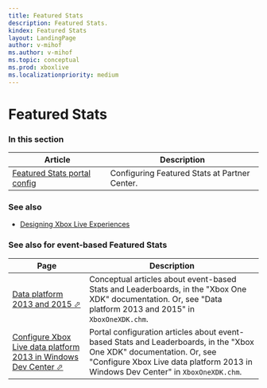```yaml
---
title: Featured Stats
description: Featured Stats.
kindex: Featured Stats
layout: LandingPage
author: v-mihof
ms.author: v-mihof
ms.topic: conceptual
ms.prod: xboxlive
ms.localizationpriority: medium
---
```


# Featured Stats


### In this section

| Article | Description |
|---------|-------------|
| [Featured Stats portal config](config/live-featured-stats-config-nav.md) | Configuring Featured Stats at Partner Center. |


### See also

* [Designing Xbox Live Experiences](../../live-designing-experiences.md)


### See also for event-based Featured Stats

| Page | Description |
|---------|-------------|
| <a href="https://developer.microsoft.com/games/xbox/docs/xdk/data-platform-2013-2015" target="_blank">Data platform 2013 and 2015 &#11008;</a> | Conceptual articles about event-based Stats and Leaderboards, in the "Xbox One XDK" documentation. Or, see "Data platform 2013 and 2015" in `XboxOneXDK.chm`. |
| <a href="https://developer.microsoft.com/games/xbox/docs/xdk/dev-center-configure-data-platform-2013" target="_blank">Configure Xbox Live data platform 2013 in Windows Dev Center &#11008;</a> | Portal configuration articles about event-based Stats and Leaderboards, in the "Xbox One XDK" documentation. Or, see "Configure Xbox Live data platform 2013 in Windows Dev Center" in `XboxOneXDK.chm`. |
